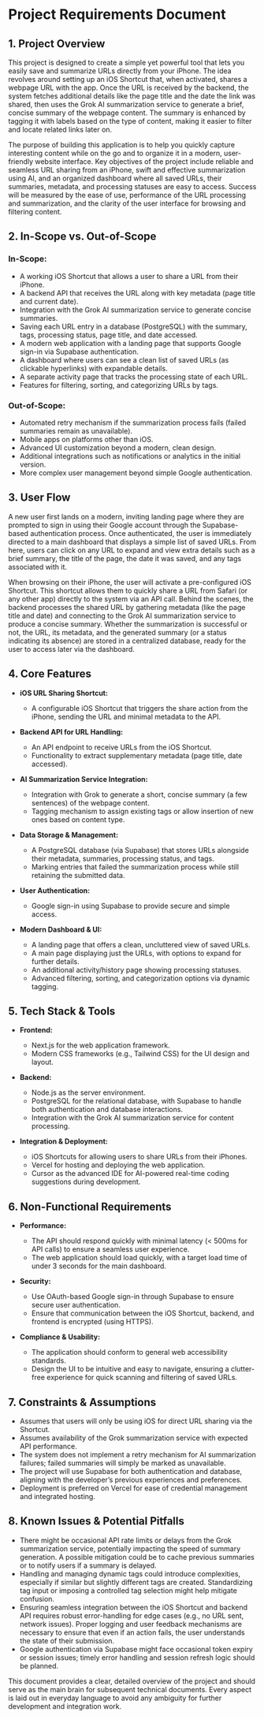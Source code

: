 # Project Requirements Document

## 1. Project Overview

This project is designed to create a simple yet powerful tool that lets you easily save and summarize URLs directly from your iPhone. The idea revolves around setting up an iOS Shortcut that, when activated, shares a webpage URL with the app. Once the URL is received by the backend, the system fetches additional details like the page title and the date the link was shared, then uses the Grok AI summarization service to generate a brief, concise summary of the webpage content. The summary is enhanced by tagging it with labels based on the type of content, making it easier to filter and locate related links later on.

The purpose of building this application is to help you quickly capture interesting content while on the go and to organize it in a modern, user-friendly website interface. Key objectives of the project include reliable and seamless URL sharing from an iPhone, swift and effective summarization using AI, and an organized dashboard where all saved URLs, their summaries, metadata, and processing statuses are easy to access. Success will be measured by the ease of use, performance of the URL processing and summarization, and the clarity of the user interface for browsing and filtering content.

## 2. In-Scope vs. Out-of-Scope

### In-Scope:

*   A working iOS Shortcut that allows a user to share a URL from their iPhone.
*   A backend API that receives the URL along with key metadata (page title and current date).
*   Integration with the Grok AI summarization service to generate concise summaries.
*   Saving each URL entry in a database (PostgreSQL) with the summary, tags, processing status, page title, and date accessed.
*   A modern web application with a landing page that supports Google sign-in via Supabase authentication.
*   A dashboard where users can see a clean list of saved URLs (as clickable hyperlinks) with expandable details.
*   A separate activity page that tracks the processing state of each URL.
*   Features for filtering, sorting, and categorizing URLs by tags.

### Out-of-Scope:

*   Automated retry mechanism if the summarization process fails (failed summaries remain as unavailable).
*   Mobile apps on platforms other than iOS.
*   Advanced UI customization beyond a modern, clean design.
*   Additional integrations such as notifications or analytics in the initial version.
*   More complex user management beyond simple Google authentication.

## 3. User Flow

A new user first lands on a modern, inviting landing page where they are prompted to sign in using their Google account through the Supabase-based authentication process. Once authenticated, the user is immediately directed to a main dashboard that displays a simple list of saved URLs. From here, users can click on any URL to expand and view extra details such as a brief summary, the title of the page, the date it was saved, and any tags associated with it.

When browsing on their iPhone, the user will activate a pre-configured iOS Shortcut. This shortcut allows them to quickly share a URL from Safari (or any other app) directly to the system via an API call. Behind the scenes, the backend processes the shared URL by gathering metadata (like the page title and date) and connecting to the Grok AI summarization service to produce a concise summary. Whether the summarization is successful or not, the URL, its metadata, and the generated summary (or a status indicating its absence) are stored in a centralized database, ready for the user to access later via the dashboard.

## 4. Core Features

*   **iOS URL Sharing Shortcut:**

    *   A configurable iOS Shortcut that triggers the share action from the iPhone, sending the URL and minimal metadata to the API.

*   **Backend API for URL Handling:**

    *   An API endpoint to receive URLs from the iOS Shortcut.
    *   Functionality to extract supplementary metadata (page title, date accessed).

*   **AI Summarization Service Integration:**

    *   Integration with Grok to generate a short, concise summary (a few sentences) of the webpage content.
    *   Tagging mechanism to assign existing tags or allow insertion of new ones based on content type.

*   **Data Storage & Management:**

    *   A PostgreSQL database (via Supabase) that stores URLs alongside their metadata, summaries, processing status, and tags.
    *   Marking entries that failed the summarization process while still retaining the submitted data.

*   **User Authentication:**

    *   Google sign-in using Supabase to provide secure and simple access.

*   **Modern Dashboard & UI:**

    *   A landing page that offers a clean, uncluttered view of saved URLs.
    *   A main page displaying just the URLs, with options to expand for further details.
    *   An additional activity/history page showing processing statuses.
    *   Advanced filtering, sorting, and categorization options via dynamic tagging.

## 5. Tech Stack & Tools

*   **Frontend:**

    *   Next.js for the web application framework.
    *   Modern CSS frameworks (e.g., Tailwind CSS) for the UI design and layout.

*   **Backend:**

    *   Node.js as the server environment.
    *   PostgreSQL for the relational database, with Supabase to handle both authentication and database interactions.
    *   Integration with the Grok AI summarization service for content processing.

*   **Integration & Deployment:**

    *   iOS Shortcuts for allowing users to share URLs from their iPhones.
    *   Vercel for hosting and deploying the web application.
    *   Cursor as the advanced IDE for AI-powered real-time coding suggestions during development.

## 6. Non-Functional Requirements

*   **Performance:**

    *   The API should respond quickly with minimal latency (< 500ms for API calls) to ensure a seamless user experience.
    *   The web application should load quickly, with a target load time of under 3 seconds for the main dashboard.

*   **Security:**

    *   Use OAuth-based Google sign-in through Supabase to ensure secure user authentication.
    *   Ensure that communication between the iOS Shortcut, backend, and frontend is encrypted (using HTTPS).

*   **Compliance & Usability:**

    *   The application should conform to general web accessibility standards.
    *   Design the UI to be intuitive and easy to navigate, ensuring a clutter-free experience for quick scanning and filtering of saved URLs.

## 7. Constraints & Assumptions

*   Assumes that users will only be using iOS for direct URL sharing via the Shortcut.
*   Assumes availability of the Grok summarization service with expected API performance.
*   The system does not implement a retry mechanism for AI summarization failures; failed summaries will simply be marked as unavailable.
*   The project will use Supabase for both authentication and database, aligning with the developer’s previous experiences and preferences.
*   Deployment is preferred on Vercel for ease of credential management and integrated hosting.

## 8. Known Issues & Potential Pitfalls

*   There might be occasional API rate limits or delays from the Grok summarization service, potentially impacting the speed of summary generation. A possible mitigation could be to cache previous summaries or to notify users if a summary is delayed.
*   Handling and managing dynamic tags could introduce complexities, especially if similar but slightly different tags are created. Standardizing tag input or imposing a controlled tag selection might help mitigate confusion.
*   Ensuring seamless integration between the iOS Shortcut and backend API requires robust error-handling for edge cases (e.g., no URL sent, network issues). Proper logging and user feedback mechanisms are necessary to ensure that even if an action fails, the user understands the state of their submission.
*   Google authentication via Supabase might face occasional token expiry or session issues; timely error handling and session refresh logic should be planned.

This document provides a clear, detailed overview of the project and should serve as the main brain for subsequent technical documents. Every aspect is laid out in everyday language to avoid any ambiguity for further development and integration work.
